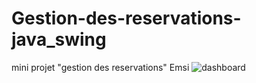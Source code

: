 # Gestion-des-reservations-java_swing
mini projet "gestion des reservations" Emsi
![dashboard](https://user-images.githubusercontent.com/121731124/210153678-9efe45d0-4ebb-400f-8f94-597ef9feea69.png)
